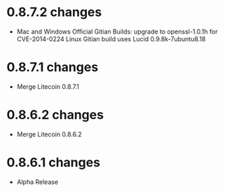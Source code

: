 0.8.7.2 changes
=============
- Mac and Windows Official Gitian Builds: upgrade to openssl-1.0.1h for CVE-2014-0224
                   Linux Gitian build uses Lucid 0.9.8k-7ubuntu8.18

0.8.7.1 changes
===============
- Merge Litecoin 0.8.7.1

0.8.6.2 changes
===============
- Merge Litecoin 0.8.6.2

0.8.6.1 changes
===============
- Alpha Release
